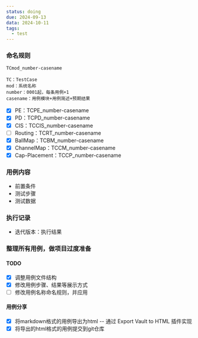 ```yaml
---
status: doing
due: 2024-09-13
data: 2024-10-11
tags:
  - test
---
```


### 命名规则
`TCmod_number-casename` 
```
TC：TestCase
mod：系统名称
number：0001起，每条用例+1
casename：用例模块+用例简述+预期结果
```
- [x] PE：TCPE_number-casename
- [x] PD：TCPD_number-casename
- [x] CIS：TCCIS_number-casename
- [ ] Routing：TCRT_number-casename
- [x] BallMap：TCBM_number-casename
- [x] ChannelMap：TCCM_number-casename
- [x] Cap-Placement：TCCP_number-casename
### 用例内容
- 前置条件
- 测试步骤
- 测试数据
### 执行记录
- 迭代版本：执行结果

### 整理所有用例，做项目过度准备
#### TODO
- [x] 调整用例文件结构
- [x] 修改用例步骤、结果等展示方式
- [ ] 修改用例名称命名规则，并应用

#### 用例分享
- [x] 将markdown格式的用例导出为html  --  通过 Export Vault to HTML 插件实现
- [x] 将导出的html格式的用例提交到git仓库